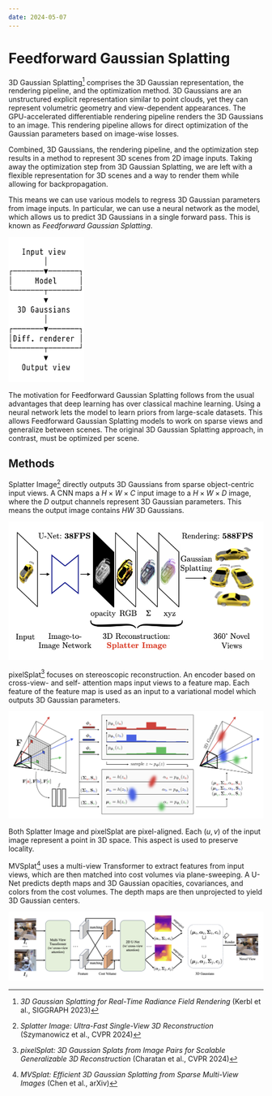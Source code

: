 ```yaml
---
date: 2024-05-07
---
```


# Feedforward Gaussian Splatting

3D Gaussian Splatting[^3dgs] comprises the 3D Gaussian representation, the rendering pipeline, and the optimization method.
3D Gaussians are an unstructured explicit representation similar to point clouds, yet they can represent volumetric geometry and view-dependent appearances.
The GPU-accelerated differentiable rendering pipeline renders the 3D Gaussians to an image.
This rendering pipeline allows for direct optimization of the Gaussian parameters based on image-wise losses.

[^3dgs]: _3D Gaussian Splatting for Real-Time Radiance Field Rendering_ (Kerbl et al., SIGGRAPH 2023)

Combined, 3D Gaussians, the rendering pipeline, and the optimization step results in a method to represent 3D scenes from 2D image inputs.
Taking away the optimization step from 3D Gaussian Splatting, we are left with a flexible representation for 3D scenes and a way to render them while allowing for backpropagation.

This means we can use various models to regress 3D Gaussian parameters from image inputs.
In particular, we can use a neural network as the model, which allows us to predict 3D Gaussians in a single forward pass.
This is known as _Feedforward Gaussian Splatting_.

<img src="./diagram.svg" width="150" />

The motivation for Feedforward Gaussian Splatting follows from the usual advantages that deep learning has over classical machine learning.
Using a neural network lets the model to learn priors from large-scale datasets.
This allows Feedforward Gaussian Splatting models to work on sparse views and generalize between scenes.
The original 3D Gaussian Splatting approach, in contrast, must be optimized per scene.

## Methods

Splatter Image[^splatter-image] directly outputs 3D Gaussians from sparse object-centric input views.
A CNN maps a $H \times W \times C$ input image to a $H \times W \times D$ image, where the $D$ output channels represent 3D Gaussian parameters.
This means the output image contains $HW$ 3D Gaussians.

[^splatter-image]: _Splatter Image: Ultra-Fast Single-View 3D Reconstruction_ (Szymanowicz et al., CVPR 2024)

![](./splatter-image.png)

pixelSplat[^pixelsplat] focuses on stereoscopic reconstruction. An encoder based on cross-view- and self- attention maps input views to a feature map.
Each feature of the feature map is used as an input to a variational model which outputs 3D Gaussian parameters.

[^pixelsplat]: _pixelSplat: 3D Gaussian Splats from Image Pairs for Scalable Generalizable 3D Reconstruction_ (Charatan et al., CVPR 2024)

![](./pixelsplat.png)

Both Splatter Image and pixelSplat are pixel-aligned. Each $(u,v)$ of the input image represent a point in 3D space.
This aspect is used to preserve locality.

MVSplat[^mvsplat] uses a multi-view Transformer to extract features from input views, which are then matched into cost volumes via plane-sweeping.
A U-Net predicts depth maps and 3D Gaussian opacities, covariances, and colors from the cost volumes.
The depth maps are then unprojected to yield 3D Gaussian centers.

[^mvsplat]: _MVSplat: Efficient 3D Gaussian Splatting from Sparse Multi-View Images_ (Chen et al., arXiv)

![](./mvsplat.png)
